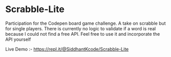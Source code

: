 # Scrabble-Lite
Participation for the Codepen board game challenge. A take on scrabble but for single players. There is currently no logic to validate if a word is real because I could not find a free API. Feel free to use it and incorporate the API yourself



Live Demo :- https://repl.it/@SiddhantKcode/Scrabble-Lite
